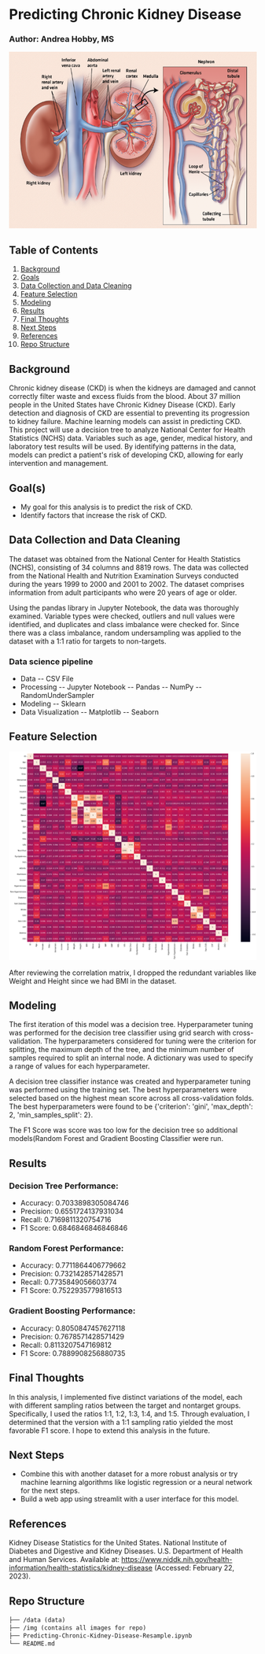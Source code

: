 # Predicting Chronic Kidney Disease 
### Author: Andrea Hobby, MS

![kidney](img/fnalkidney-comp_1087848275.png)

## Table of Contents
1. [Background](#background)
2. [Goals](#goals)
3. [Data Collection and Data Cleaning](#DataCollectionandDataCleaning)
4. [Feature Selection](#FeatureSelection)
5. [Modeling](#modeling)
6. [Results](#Results)
7. [Final Thoughts](#FinalThoughts)
8. [Next Steps](#NextSteps)
9. [References](#References)
10. [Repo Structure](#repo)


<a name="background"/>

## Background
Chronic kidney disease (CKD) is when the kidneys are damaged and cannot correctly filter waste and excess fluids from the blood. About 37 million people in the United States have Chronic Kidney Disease (CKD). Early detection and diagnosis of CKD are essential to preventing its progression to kidney failure. Machine learning models can assist in predicting CKD. This project will use a decision tree to analyze National Center for Health Statistics (NCHS) data. Variables such as age, gender, medical history, and laboratory test results will be used. By identifying patterns in the data, models can predict a patient's risk of developing CKD, allowing for early intervention and management. 

<a name="goals"/>

## Goal(s)
- My goal for this analysis is to predict the risk of CKD. 
- Identify factors that increase the risk of CKD. 

<a name="DataCollectionandDataCleaning"/>

## Data Collection and Data Cleaning
The dataset was obtained from the National Center for Health Statistics (NCHS), consisting of 34 columns and 8819 rows. The data was collected from the National Health and Nutrition Examination Surveys conducted during the years 1999 to 2000 and 2001 to 2002. The dataset comprises information from adult participants who were 20 years of age or older.

Using the pandas library in Jupyter Notebook, the data was thoroughly examined. Variable types were checked, outliers and null values were identified, and duplicates and class imbalance were checked for. Since there was a class imbalance, random undersampling was applied to the dataset with a 1:1 ratio for targets to non-targets.

### Data science pipeline 
- Data
-- CSV File
- Processing
-- Jupyter Notebook
-- Pandas
-- NumPy
-- RandomUnderSampler
- Modeling
-- Sklearn
- Data Visualization
-- Matplotlib
-- Seaborn

<a name="FeatureSelection"/>

## Feature Selection

![corr](img/correlation%20matrix.png)


After reviewing the correlation matrix, I dropped the redundant variables like Weight and Height since we had BMI in the dataset. 

<a name="modeling"/>

## Modeling

The first iteration of this model was a decision tree. Hyperparameter tuning was performed for the decision tree classifier using grid search with cross-validation. The hyperparameters considered for tuning were the criterion for splitting, the maximum depth of the tree, and the minimum number of samples required to split an internal node. A dictionary was used to specify a range of values for each hyperparameter.

A decision tree classifier instance was created and hyperparameter tuning was performed using the training set. The best hyperparameters were selected based on the highest mean score across all cross-validation folds. The best hyperparameters were found to be {'criterion': 'gini', 'max_depth': 2, 'min_samples_split': 2}.

The F1 Score was score was too low for the decision tree so additional models(Random Forest and Gradient Boosting Classifier were run. 

<a name="Results"/>

## Results
### Decision Tree Performance:
- Accuracy: 0.7033898305084746
- Precision: 0.6551724137931034
- Recall: 0.7169811320754716
- F1 Score: 0.6846846846846846

### Random Forest Performance:
- Accuracy: 0.7711864406779662
- Precision: 0.7321428571428571
- Recall: 0.7735849056603774
- F1 Score: 0.7522935779816513

### Gradient Boosting Performance:
- Accuracy: 0.8050847457627118
- Precision: 0.7678571428571429
- Recall: 0.8113207547169812
- F1 Score: 0.7889908256880735



<a name="FinalThoughts"/>

## Final Thoughts
In this analysis, I implemented five distinct variations of the model, each with different sampling ratios between the target and nontarget groups. Specifically, I used the ratios 1:1, 1:2, 1:3, 1:4, and 1:5. Through evaluation, I determined that the version with a 1:1 sampling ratio yielded the most favorable F1 score. I hope to extend this analysis in the future.

<a name="NextSteps"/>

## Next Steps
- Combine this with another dataset for a more robust analysis or try machine learning algorithms like logistic regression or a neural network for the next steps. 
- Build a web app using streamlit with a user interface for this model. 

<a name="References"/>

## References
Kidney Disease Statistics for the United States. National Institute of Diabetes and Digestive and Kidney Diseases. U.S. Department of Health and Human Services. Available at: https://www.niddk.nih.gov/health-information/health-statistics/kidney-disease (Accessed: February 22, 2023). 

<a name="repo"/>

## Repo Structure
```
├── /data (data)
├── /img (contains all images for repo)
├── Predicting-Chronic-Kidney-Disease-Resample.ipynb
└── README.md

